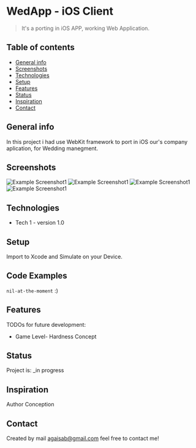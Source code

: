 # WedApp - iOS Client
>  It's a porting in iOS APP, working Web Application. 


## Table of contents
* [General info](#general-info)
* [Screenshots](#screenshots)
* [Technologies](#technologies)
* [Setup](#setup)
* [Features](#features)
* [Status](#status)
* [Inspiration](#inspiration)
* [Contact](#contact)

## General info

In this project i had use WebKit framework to port in iOS our's company aplication, for Wedding manegment.

## Screenshots
![Example Screenshot1](./Screenshots/1.png)
![Example Screenshot1](./Screenshots/2.png)
![Example Screenshot1](./Screenshots/3.png)
![Example Screenshot1](./Screenshots/4.png)

## Technologies
* Tech 1 - version 1.0

## Setup
Import to Xcode and Simulate on your Device. 

## Code Examples
`nil-at-the-moment` :)

## Features
TODOs for future development:
* Game Level- Hardness Concept

## Status
Project is: _in progress

## Inspiration
Author Conception

## Contact
Created by mail agaisab@gmail.com feel free to contact me!
